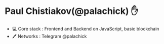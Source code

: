 # Paul Chistiakov(@palachick) ✋

* 💻 Core stack : Frontend and Backend on JavaScript, basic blockchain
* 🖊️ Networks : Telegram @palachick
